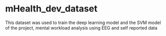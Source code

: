 # mHealth_dev_dataset
This dataset was used to train the deep learning model and the SVM model of the project, mental workload analysis using EEG and self reported data
